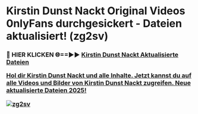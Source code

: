# Kirstin Dunst Nackt Original Videos 0nlyFans durchgesickert - Dateien aktualisiert! (zg2sv)

<h3>🔴 HIER KLICKEN 🌐==►► <a href="https://tinyurl.com/h6vf6nb8" rel="nofollow">Kirstin Dunst Nackt Aktualisierte Dateien

Hol dir Kirstin Dunst Nackt und alle Inhalte. Jetzt kannst du auf alle Videos und Bilder von Kirstin Dunst Nackt zugreifen. Neue aktualisierte Dateien 2025!

[![zg2sv](https://i.imgur.com/sD4kR3V.gif)](https://tinyurl.com/h6vf6nb8)

